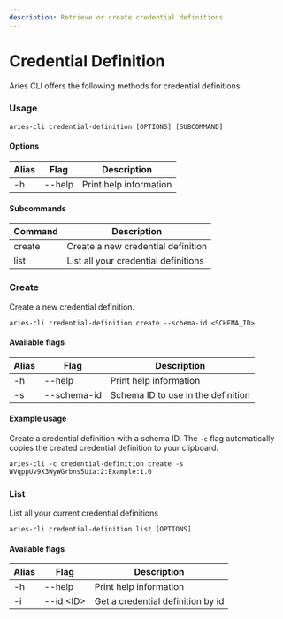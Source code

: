 ```yaml
---
description: Retrieve or create credential definitions
---
```


# Credential Definition

Aries CLI offers the following methods for credential definitions:

### Usage

```
aries-cli credential-definition [OPTIONS] [SUBCOMMAND]
```

#### Options

| Alias | Flag   | Description            |
| ----- | ------ | ---------------------- |
| -h    | --help | Print help information |

#### Subcommands

| Command | Description                          |
| ------- | ------------------------------------ |
| create  | Create a new credential definition   |
| list    | List all your credential definitions |

### Create&#x20;

Create a new credential definition.

```
aries-cli credential-definition create --schema-id <SCHEMA_ID>
```

#### Available flags

| Alias | Flag        | Description                        |
| ----- | ----------- | ---------------------------------- |
| -h    | --help      | Print help information             |
| -s    | --schema-id | Schema ID to use in the definition |

#### Example usage

Create a credential definition with a schema ID. The `-c` flag automatically copies the created credential definition to your clipboard.

```
aries-cli -c credential-definition create -s WVqppUv9X3WyWGrbns5Uia:2:Example:1.0
```

### List

List all your current credential definitions

```
aries-cli credential-definition list [OPTIONS]
```

#### Available flags

| Alias | Flag       | Description                       |
| ----- | ---------- | --------------------------------- |
| -h    | --help     | Print help information            |
| -i    | --id \<ID> | Get a credential definition by id |

